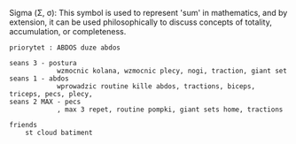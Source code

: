 Sigma (Σ, σ): This symbol is used to represent 'sum' in mathematics, and by extension, it can be used philosophically to discuss concepts of totality, accumulation, or completeness.

    
    
    priorytet : ABDOS duze abdos

    seans 3 - postura
                wzmocnic kolana, wzmocnic plecy, nogi, traction, giant set
    seans 1 - abdos
                wprowadzic routine kille abdos, tractions, biceps, triceps, pecs, plecy, 
    seans 2 MAX - pecs 
                , max 3 repet, routine pompki, giant sets home, tractions

    friends
        st cloud batiment
        
    